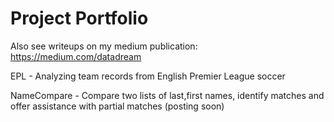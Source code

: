 # Project Portfolio
Also see writeups on my medium publication: https://medium.com/datadream

  EPL - Analyzing team records from English Premier League soccer

  NameCompare - Compare two lists of last,first names, identify matches and offer assistance with partial matches (posting soon)
  

